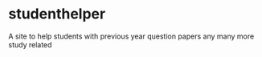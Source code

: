 # studenthelper
A site to help students with previous year question papers any many more study related
